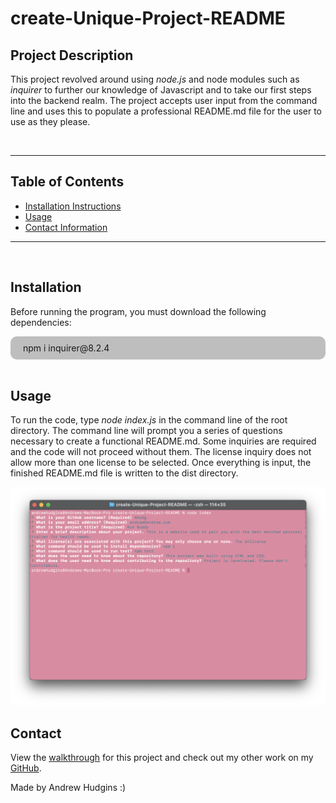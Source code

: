 # create-Unique-Project-README
## Project Description
This project revolved around using *node.js* and node modules such as *inquirer* to further our knowledge of Javascript and to take our first steps into the backend realm. The project accepts user input from the command line and uses this to populate a professional README.md file for the user to use as they please.

</br>

---
## Table of Contents
* [Installation Instructions](#installation)
* [Usage](#usage)
* [Contact Information](#contact)

---

</br>

## Installation
Before running the program, you must download the following dependencies:
<div style="background-color:rgba(0, 0, 0, 0.25); vertical-align: middle; padding:10px 20px; border-radius: 10px">
npm i inquirer@8.2.4
</div>

</br>

## Usage
To run the code, type *node index.js* in the command line of the root directory. The command line will prompt you a series of questions necessary to create a functional README.md. Some inquiries are required and the code will not proceed without them. The license inquiry does not allow more than one license to be selected. Once everything is input, the finished README.md file is written to the dist directory.

![A screenshot of the terminal prompting the user for their inputs](/images/terminalExample.png)

## Contact
View the [walkthrough](https://drive.google.com/file/d/1XTf420YuTYvskHGLHfVIk3UT3X4Atmkf/view) for this project and check out my other work on my [GitHub](https://github.com/AHudg).

Made by Andrew Hudgins :)